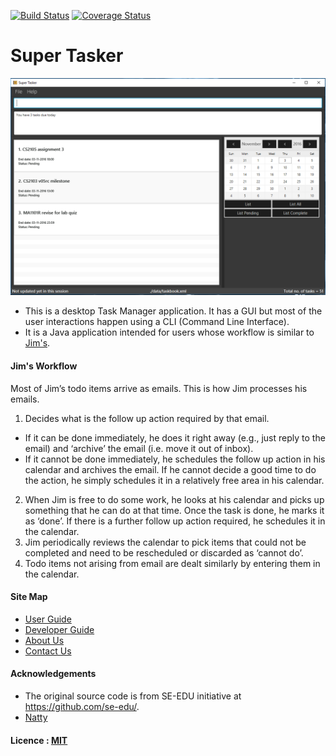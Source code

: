 [![Build Status](https://travis-ci.org/CS2103AUG2016-T13-C1/main.svg?branch=master)](https://travis-ci.org/CS2103AUG2016-T13-C1/main)
[![Coverage Status](https://coveralls.io/repos/github/CS2103AUG2016-T13-C1/main/badge.svg?branch=master)](https://coveralls.io/github/CS2103AUG2016-T13-C1/main?branch=master)
 
# Super Tasker

<img src="docs/images/finalUI.PNG" width="600"><br>

* This is a desktop Task Manager application. It has a GUI but most of the user interactions happen using 
  a CLI (Command Line Interface).
* It is a Java application intended for users whose workflow is similar to [Jim's](#jims-workflow).


#### Jim's Workflow

Most of Jim’s todo items arrive as emails. This is how Jim processes his emails.

1. Decides what is the follow up action required by that email.
  * If it can be done immediately, he does it right away (e.g., just reply to the email) and ‘archive’ the email (i.e. move it out of inbox).
  * If it cannot be done immediately, he schedules the follow up action in his calendar and archives the email. If he cannot decide a good time to do the action, he simply schedules it in a relatively free area in his calendar.
2. When Jim is free to do some work, he looks at his calendar and picks up something that he can do at that time. Once the task is done, he marks it as ‘done’. If there is a further follow up action required, he schedules it in the calendar.
3. Jim periodically reviews the calendar to pick items that could not be completed and need to be rescheduled or discarded as ‘cannot do’.
4. Todo items not arising from email are dealt similarly by entering them in the calendar.


#### Site Map

* [User Guide](docs/UserGuide.md) 
* [Developer Guide](docs/DeveloperGuide.md) 
* [About Us](docs/AboutUs.md)
* [Contact Us](docs/ContactUs.md)


#### Acknowledgements

* The original source code is from SE-EDU initiative at https://github.com/se-edu/.
* [Natty](https://github.com/joestelmach/natty)


#### Licence : [MIT](LICENSE)
